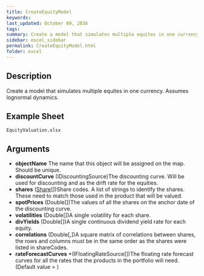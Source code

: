 ```yaml
---
title: CreateEquityModel
keywords:
last_updated: October 09, 2016
tags:
summary: Create a model that simulates multiple equites in one currency.
sidebar: excel_sidebar
permalink: CreateEquityModel.html
folder: excel
---
```


## Description
Create a model that simulates multiple equites in one currency.  Assumes lognormal dynamics.

<!--HUMAN EDIT START-->

<!--## Details-->

<!--HUMAN EDIT END-->

## Example Sheet

    EquityValuation.xlsx

## Arguments

* **objectName** The name that this object will be assigned on the map.  Should be unique.
* **discountCurve** (IDiscountingSource)The discounting curve.  Will be used for discounting and as the drift rate for the equities.
* **shares** ([Share](Share.html)[])Share codes.  A list of strings to identify the shares.  These need to match those used in the product that will be valued.
* **spotPrices** (Double[])The values of all the shares on the anchor date of the discounting curve. 
* **volatilities** (Double[])A single volatility for each share.
* **divYields** (Double[])A single continuous dividend yield rate for each equity.
* **correlations** (Double[,])A square matrix of correlations between shares, the rows and columns must be in the same order as the shares were listed in shareCodes.
* **rateForecastCurves** *(IFloatingRateSource[])The floating rate forecast curves for all the rates that the products in the portfolio will need.(Default value = )

<!--HUMAN EDIT START-->

<!--## Validation-->

<!--HUMAN EDIT END-->

